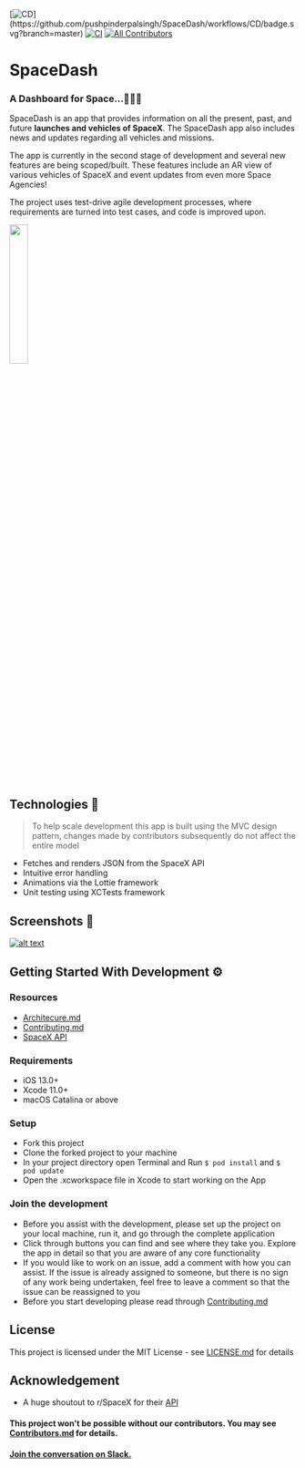 

[![CD](https://github.com/pushpinderpalsingh/SpaceDash/workflows/CD/badge.svg?)](https://github.com/pushpinderpalsingh/SpaceDash/workflows/CD/badge.svg?branch=master)  [![CI](https://github.com/pushpinderpalsingh/SpaceDash/workflows/CI/badge.svg)](https://github.com/pushpinderpalsingh/SpaceDash/workflows/CI/badge.svg) <!-- ALL-CONTRIBUTORS-BADGE:START - Do not remove or modify this section -->
[![All Contributors](https://img.shields.io/badge/all_contributors-8-orange.svg?style=flat-square)](#contributors-)
<!-- ALL-CONTRIBUTORS-BADGE:END -->

# [](https://github.com/pushpinderpalsingh/SpaceDash#spacedash)SpaceDash

### [](https://github.com/pushpinderpalsingh/SpaceDash#a-dashboard-for-space)A Dashboard for Space...🚀🚀🚀 

SpaceDash is an app that provides information on all the present, past, and future **launches and vehicles of SpaceX**. The SpaceDash app also includes news and updates regarding all vehicles and missions.

The app is currently in the second stage of development and several new features are being scoped/built. These features include an AR view of various vehicles of SpaceX and event updates from even more Space Agencies!

The project uses test-drive agile development processes, where requirements are turned into test cases, and code is improved upon. 

[<img src="https://github.com/pushpinderpalsingh/SpaceDash/blob/develop/Screenshots/Download_on_the_App_.png"  width=25%>](https://apps.apple.com/in/app/space-dash/id1527766640)

## [](https://github.com/pushpinderpalsingh/SpaceDash#screenshots)Technologies 👾 
> To help scale development this app is built using the MVC design pattern, changes made by contributors subsequently do not affect the entire model
* Fetches and renders JSON from the SpaceX API
* Intuitive error handling
* Animations via the Lottie framework
* Unit testing using XCTests framework


## [](https://github.com/pushpinderpalsingh/SpaceDash#screenshots)Screenshots 📸 

[![alt text](https://github.com/pushpinderpalsingh/SpaceX/raw/develop/Screenshots/collage.png "Screen Shots")](https://github.com/pushpinderpalsingh/SpaceX/blob/develop/Screenshots/collage.png)

## [](https://github.com/pushpinderpalsingh/SpaceDash#getting-started-for-development)Getting Started With Development ⚙️

### [](https://github.com/pushpinderpalsingh/SpaceDash#resources)Resources
* [Architecure.md](https://github.com/pushpinderpalsingh/SpaceDash/blob/develop/Architecture.md)
* [Contributing.md](https://github.com/pushpinderpalsingh/SpaceDash/blob/develop/Contributing.md)
* [SpaceX API](https://github.com/r-spacex/SpaceX-API)

### [](https://github.com/pushpinderpalsingh/SpaceDash#requirements)Requirements

-   iOS 13.0+
-   Xcode 11.0+
-   macOS Catalina or above

### [](https://github.com/pushpinderpalsingh/SpaceDash#setup)Setup

* Fork this project
* Clone the forked project to your machine
* In your project directory open Terminal and Run  `$ pod install`  and  `$ pod update`
* Open the .xcworkspace file in Xcode to start working on the App


### [](https://github.com/pushpinderpalsingh/SpaceDash#join-the-development)Join the development

* Before you assist with the development, please set up the project on your local machine, run it, and go through the complete application 
* Click through buttons you can find and see where they take you. Explore the app in detail so that you are aware of any core functionality
* If you would like to work on an issue, add a comment with how you can assist. If the issue is already assigned to someone, but there is no sign of any work being undertaken, feel free to leave a comment so that the issue can be reassigned to you
* Before you start developing please read through [Contributing.md](https://github.com/pushpinderpalsingh/SpaceDash/blob/develop/Contributing.md) 


## [](https://github.com/pushpinderpalsingh/SpaceDash#license)License

This project is licensed under the MIT License - see [LICENSE.md](https://github.com/pushpinderpalsingh/SpaceDash/blob/develop/LICENSE.md) for details

## Acknowledgement
-  A huge shoutout to r/SpaceX for their [API](https://github.com/r-spacex/SpaceX-API)

#### This project won't be possible without our contributors. You may see [Contributors.md](https://github.com/pushpinderpalsingh/SpaceDash/blob/develop/Contributors.md) for details.

#### [Join the conversation on Slack.](https://communityinviter.com/apps/spacedashworkspace/spacedash)
